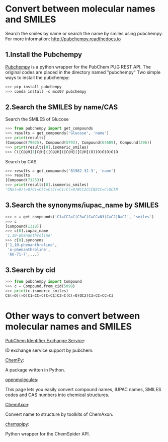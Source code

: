 Convert between molecular names and SMILES
===
Search the smiles by name or search the name by smiles using pubchempy.
For more information: http://pubchempy.readthedocs.io

## 1.Install the Pubchempy
[Pubchempy](http://pubchempy.readthedocs.io) is a python wrapper for the PubChem PUG REST API.
The original codes are placed in the directory named "pubchempy"
Two simple ways to install the pubchempy:
```python
>>> pip install pubchempy
>>> conda install -c mcs07 pubchempy
```

## 2.Search the SMILES by name/CAS
Search the SMILES of Glucose
```python
>>> from pubchempy import get_compounds
>>> results = get_compounds('Glucose', 'name')
>>> print(results)
[Compound(79025), Compound(5793), Compound(64689), Compound(206)]
>>> print(results[0].isomeric_smiles)
>>> C([C@@H]1[C@H]([C@@H]([C@H]([C@H](O1)O)O)O)O)O
```
Search by CAS
```python
>>> results = get_compounds('81982-32-3', 'name')
>>> results
[Compound(71253)]
>>> print(results[0].isomeric_smiles)
'CNS(=O)(=O)C1=C(C=C(C(=C1)C(=O)NCC2CCCN2CC=C)OC)N'
```

## 3.Search the synonyms/iupac_name by SMILES
```python
>>> c = get_compounds('C1=CC2=C(C3=C(C=CC=N3)C=C2)N=C1', 'smiles')
>>> c
[Compound(1318)]
>>> c[0].iupac_name
'1,10-phenanthroline'
>>> c[0].synonyms
['1,10-phenanthroline',
 'o-phenanthroline',
 '66-71-7',...]
```

## 3.Search by cid
```python
>>> from pubchempy import Compound
>>> c = Compound.from_cid(5090)
>>> print(c.isomeric_smiles)
CS(=O)(=O)C1=CC=C(C=C1)C2=C(C(=O)OC2)C3=CC=CC=C3
```

# Other ways to convert between molecular names and SMILES

[PubChem Identifier Exchange Service](https://pubchemdocs.ncbi.nlm.nih.gov/identifier-exchange-service):

ID exchange service support by pubchem.

[ChemPy](https://github.com/bjodah/chempy):

A package written in Python.

[openmolecules](http://www.openmolecules.org/name2structure.html):

This page lets you easily convert compound names, IUPAC names, SMILES codes and CAS numbers into chemical structures.

[ChemAxon](https://docs.chemaxon.com/display/docs/Name_to_Structure.html):

Convert name to structure by toolkits of ChemAxon.

[chemspipy](https://github.com/mcs07/ChemSpiPy):

Python wrapper for the ChemSpider API.
